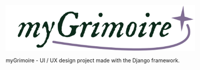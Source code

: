 ![alt text](https://github.com/ivanovskiii/mygrimoire/blob/main/myGrimoire/static/myGrimoire/images/logo.svg)

myGrimoire - UI / UX design project made with the Django framework.
